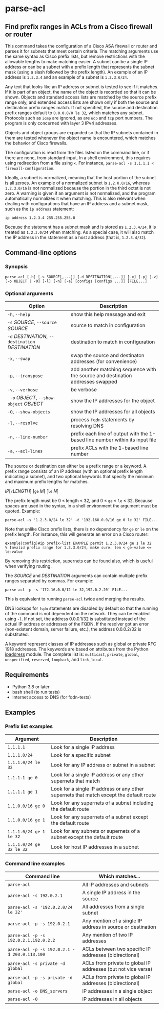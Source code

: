 # parse-acl
## Find prefix ranges in ACLs from a Cisco firewall or router

This command takes the configuration of a Cisco ASA firewall or router and parses it for subnets that meet certain criteria.
The matching arguments use the same syntax as Cisco prefix lists, but
remove restrictions with the allowable lengths to make matching easier.
A subnet can be a single IP address or can be a subnet with a prefix length that represents the
subnet mask (using a slash followed by the prefix length).
An example of an IP address is `1.2.3.4` and an example of a subnet is `1.2.3.0/24`.

Any text that looks like an IP address or subnet is tested to see if it matches.
If it is part of an object, the name of the object is recorded so that it can be shown.  Objects
and standard access lists
are matched by the source prefix range only, and extended access lists are shown only
if both the source and destination prefix ranges match.
If not specified, the source and destination prefix ranges default to `0.0.0.0/0 le 32`,
which matches any subnet.  Protocols such as `icmp` are ignored, as are `udp`
and `tcp` port numbers.  The program is only concerned with layer 3 IPv4 addresses.

Objects and object groups are expanded so that the IP subnets contained in them
are tested whenever the object name is encountered, which matches the behavior of
Cisco firewalls.

The configuration is read from the files listed on the command line, or if there are none, from
standard input.  In a shell environment, this requires using
redirection from a file using `<`.  For instance, `parse-acl -s 1.1.1.1 < firewall-configuration`.

Ideally, a subnet is normalized, meaning that the host portion of the subnet is all zeroes.
An example of a normalized subnet is `1.2.0.0/16`, whereas `1.2.3.0/16` is not normalized because the
portion in the third octet is not zero.  A warning is given if an argument is not normalized, and the program
automatically normalizes it when matching.
This is also relevant when dealing with configurations that have an IP address and a subnet mask, such as the
`ip address` statement:

    ip address 1.2.3.4 255.255.255.0

Because the statement has a subnet mask and is stored as `1.2.3.4/24`,
it is treated as `1.2.3.0/24` when matching.  As a special case, it will also match the IP address
in the statement as a host address (that is, `1.2.3.4/32`).

## Command-line options

### Synopsis

`parse-acl [-h] [-s SOURCE[,...]] [-d DESTINATION[,...]] [-x] [-p] [-v] [-o OBJECT | -O] [-l] [-n] [-a] [configs [configs ...]] [FILE...]`

### Optional arguments

| Option | Description |
| ------ | ----------- |
| `-h`, `--help` |           show this help message and exit |
| `-s` *SOURCE*, `--source` *SOURCE* | source to match in configuration |
| `-d` *DESTINATION*, `--destination` *DESTINATION* | destination to match in configuration |
|  `-x`, `--swap` |        swap the source and destinaton addresses (for convenience) |
|  `-p`, `--transpose` |      add another matching sequence with the source and destination addresses swapped |
| `-v`, `--verbose` |        be verbose |
| ` -o` *OBJECT*, `--show-object` *OBJECT* |                        show the IP addresses for the object |
| `-O`, `--show-objects` |    show the IP addresses for all objects |
|  `-l`, `--resolve`     |    process `fqdn` statements by resolving DNS |
|  `-n`, `--line-number` |    prefix each line of output with the 1-based line number within its input file |
|  `-a`, `--acl-lines`   |    prefix ACLs with the 1-based line number |

The source or destination can either be a prefix range or a keyword.
A prefix range consists of an IP address (with an optional prefix
length indicating a subnet), and two optional keywords that specify
the minimum and maximum prefix lengths for matches.

*IP*[`/`*LENGTH*] [`ge` *M*] [`le` *N*]

The prefix length must be 0 ≤ length ≤ 32, and 0 ≤ `ge` ≤ `le` ≤ 32.
Because spaces are used in the syntax, in a shell environment the argument must
be quoted.  Example: 

    parse-acl -s '1.2.3.0/24 le 32' -d '192.168.0.0/16 ge 0 le 32' FILE...

Note that unlike Cisco prefix lists, there is no dependency for
`ge` or `le` on the prefix length.  For instance, this will
generate an error on a Cisco router:

    example(config)#ip prefix-list EXAMPLE permit 1.2.3.0/24 ge 1 le 32
    % Invalid prefix range for 1.2.3.0/24, make sure: len < ge-value <= le-value

By removing this restriction, supernets can be found also, which is
useful when verifying routing.

The *SOURCE* and *DESTINATION* arguments can contain multiple prefix
ranges separated by commas.  For example:

    parse-acl -p -s '172.16.0.0/12 le 32,192.0.2.20' FILE...

This is equivalent to running `parse-acl` twice and merging the
results.

DNS lookups for `fqdn` statements are disabled by default so
that the running of the command is not dependent on the network.
They can be enabled using `-l`.  If not set, the address 0.0.0.1/32
is substituted instead of the actual IP address or addresses of the FQDN.
If the resolver got an error (non-existent domain, server failure,
etc.), the address 0.0.0.2/32 is substituted.

A keyword represent classes of IP addresses such as global or private
RFC 1918 addresses.  The keywords are based on attributes from the
Python
[ipaddress](https://docs.python.org/3/library/ipaddress.html#ipaddress.IPv4Address)
module.  The complete list is: `multicast`,
`private`, `global`, `unspecified`, `reserved`,
`loopback`, and `link_local`.

## Requirements

- Python 3.8 or later
- bash shell (to run tests)
- Internet access to DNS (for fqdn-tests)

## Examples

### Prefix list examples

| Argument | Description |
| --- | --- |
| `1.1.1.1`                 | Look for a single IP address |
| `1.1.1.0/24`              | Look for a specific subnet |
| `1.1.1.0/24 le 32`        | Look for any IP address or subnet in a subnet |
| `1.1.1.1 ge 0`            | Look for a single IP address or any other supernets that match |
| `1.1.1.1 ge 1`            | Look for a single IP address or any other supernets that match except the default route |
| `1.1.0.0/16 ge 0`         | Look for any supernets of a subnet including the default route |
| `1.1.0.0/16 ge 1`         | Look for any supernets of a subnet except the default route |
| `1.1.1.0/24 ge 1 le 32`   | Look for any subnets or supernets of a subnet except the default route |
| `1.1.1.0/24 ge 32 le 32`  | Look for host IP addresses in a subnet |

### Command line examples

| Command line | Which matches... |
| --- | --- |
| `parse-acl` | All IP addresses and subnets |
| `parse-acl -s 192.0.2.1` | A single IP address in the source |
| `parse-acl -s '192.0.2.0/24 le 32'` | All addresses from a single subnet |
| `parse-acl -p -s 192.0.2.1` | Any mention of a single IP address in source or destination |
| `parse-acl -p -s 192.0.2.1,192.0.2.2` | Any mention of two IP addresses |
| `parse-acl -p -s 192.0.2.1 -d 203.0.113.100` | ACLs between two specific IP addresses (bidirectional) |
| `parse-acl -s private -d global` | ACLs from private to global IP addresses (but not vice versa) |
| `parse-acl -p -s private -d global` | ACLs from private to global IP addresses (bidirectional) |
| `parse-acl -o DNS_servers` | IP addresses in a single object |
| `parse-acl -O` | IP addresses in all objects |
